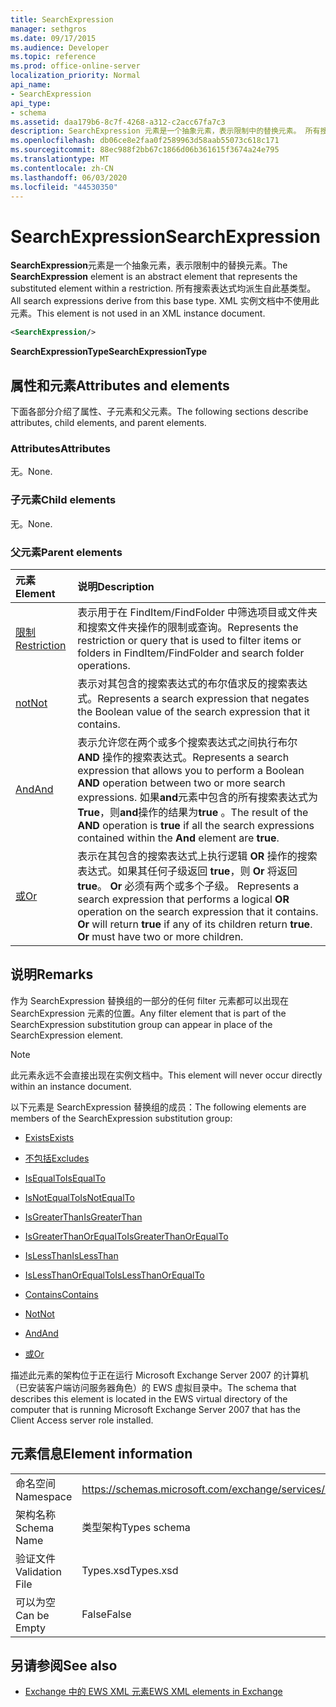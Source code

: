 ```yaml
---
title: SearchExpression
manager: sethgros
ms.date: 09/17/2015
ms.audience: Developer
ms.topic: reference
ms.prod: office-online-server
localization_priority: Normal
api_name:
- SearchExpression
api_type:
- schema
ms.assetid: daa179b6-8c7f-4268-a312-c2acc67fa7c3
description: SearchExpression 元素是一个抽象元素，表示限制中的替换元素。 所有搜索表达式均派生自此基类型。 XML 实例文档中不使用此元素。
ms.openlocfilehash: db06ce8e2faa0f2589963d58aab55073c618c171
ms.sourcegitcommit: 88ec988f2bb67c1866d06b361615f3674a24e795
ms.translationtype: MT
ms.contentlocale: zh-CN
ms.lasthandoff: 06/03/2020
ms.locfileid: "44530350"
---
```

# <a name="searchexpression"></a><span data-ttu-id="e62e9-105">SearchExpression</span><span class="sxs-lookup"><span data-stu-id="e62e9-105">SearchExpression</span></span>

<span data-ttu-id="e62e9-106">**SearchExpression**元素是一个抽象元素，表示限制中的替换元素。</span><span class="sxs-lookup"><span data-stu-id="e62e9-106">The **SearchExpression** element is an abstract element that represents the substituted element within a restriction.</span></span> <span data-ttu-id="e62e9-107">所有搜索表达式均派生自此基类型。</span><span class="sxs-lookup"><span data-stu-id="e62e9-107">All search expressions derive from this base type.</span></span> <span data-ttu-id="e62e9-108">XML 实例文档中不使用此元素。</span><span class="sxs-lookup"><span data-stu-id="e62e9-108">This element is not used in an XML instance document.</span></span> 
  
```xml
<SearchExpression/>
```

 <span data-ttu-id="e62e9-109">**SearchExpressionType**</span><span class="sxs-lookup"><span data-stu-id="e62e9-109">**SearchExpressionType**</span></span>
## <a name="attributes-and-elements"></a><span data-ttu-id="e62e9-110">属性和元素</span><span class="sxs-lookup"><span data-stu-id="e62e9-110">Attributes and elements</span></span>

<span data-ttu-id="e62e9-111">下面各部分介绍了属性、子元素和父元素。</span><span class="sxs-lookup"><span data-stu-id="e62e9-111">The following sections describe attributes, child elements, and parent elements.</span></span>
  
### <a name="attributes"></a><span data-ttu-id="e62e9-112">Attributes</span><span class="sxs-lookup"><span data-stu-id="e62e9-112">Attributes</span></span>

<span data-ttu-id="e62e9-113">无。</span><span class="sxs-lookup"><span data-stu-id="e62e9-113">None.</span></span>
  
### <a name="child-elements"></a><span data-ttu-id="e62e9-114">子元素</span><span class="sxs-lookup"><span data-stu-id="e62e9-114">Child elements</span></span>

<span data-ttu-id="e62e9-115">无。</span><span class="sxs-lookup"><span data-stu-id="e62e9-115">None.</span></span>
  
### <a name="parent-elements"></a><span data-ttu-id="e62e9-116">父元素</span><span class="sxs-lookup"><span data-stu-id="e62e9-116">Parent elements</span></span>

|<span data-ttu-id="e62e9-117">**元素**</span><span class="sxs-lookup"><span data-stu-id="e62e9-117">**Element**</span></span>|<span data-ttu-id="e62e9-118">**说明**</span><span class="sxs-lookup"><span data-stu-id="e62e9-118">**Description**</span></span>|
|:-----|:-----|
|[<span data-ttu-id="e62e9-119">限制</span><span class="sxs-lookup"><span data-stu-id="e62e9-119">Restriction</span></span>](restriction.md) <br/> |<span data-ttu-id="e62e9-120">表示用于在 FindItem/FindFolder 中筛选项目或文件夹和搜索文件夹操作的限制或查询。</span><span class="sxs-lookup"><span data-stu-id="e62e9-120">Represents the restriction or query that is used to filter items or folders in FindItem/FindFolder and search folder operations.</span></span>  <br/> |
|[<span data-ttu-id="e62e9-121">not</span><span class="sxs-lookup"><span data-stu-id="e62e9-121">Not</span></span>](not.md) <br/> |<span data-ttu-id="e62e9-122">表示对其包含的搜索表达式的布尔值求反的搜索表达式。</span><span class="sxs-lookup"><span data-stu-id="e62e9-122">Represents a search expression that negates the Boolean value of the search expression that it contains.</span></span>  <br/> |
|[<span data-ttu-id="e62e9-123">And</span><span class="sxs-lookup"><span data-stu-id="e62e9-123">And</span></span>](and.md) <br/> |<span data-ttu-id="e62e9-124">表示允许您在两个或多个搜索表达式之间执行布尔 **AND** 操作的搜索表达式。</span><span class="sxs-lookup"><span data-stu-id="e62e9-124">Represents a search expression that allows you to perform a Boolean **AND** operation between two or more search expressions.</span></span> <span data-ttu-id="e62e9-125">如果**and**元素中包含的所有搜索表达式为**True**，则**and**操作的结果为**true** 。</span><span class="sxs-lookup"><span data-stu-id="e62e9-125">The result of the **AND** operation is **true** if all the search expressions contained within the **And** element are **true**.</span></span>  <br/> |
|[<span data-ttu-id="e62e9-126">或</span><span class="sxs-lookup"><span data-stu-id="e62e9-126">Or</span></span>](or.md) <br/> |<span data-ttu-id="e62e9-p104">表示在其包含的搜索表达式上执行逻辑 **OR** 操作的搜索表达式。如果其任何子级返回 **true**，则 **Or** 将返回 **true**。 **Or** 必须有两个或多个子级。  </span><span class="sxs-lookup"><span data-stu-id="e62e9-p104">Represents a search expression that performs a logical **OR** operation on the search expression that it contains. **Or** will return **true** if any of its children return **true**. **Or** must have two or more children.  </span></span><br/> |
   
## <a name="remarks"></a><span data-ttu-id="e62e9-130">说明</span><span class="sxs-lookup"><span data-stu-id="e62e9-130">Remarks</span></span>

<span data-ttu-id="e62e9-131">作为 SearchExpression 替换组的一部分的任何 filter 元素都可以出现在 SearchExpression 元素的位置。</span><span class="sxs-lookup"><span data-stu-id="e62e9-131">Any filter element that is part of the SearchExpression substitution group can appear in place of the SearchExpression element.</span></span>
  
> [!NOTE]
> <span data-ttu-id="e62e9-132">此元素永远不会直接出现在实例文档中。</span><span class="sxs-lookup"><span data-stu-id="e62e9-132">This element will never occur directly within an instance document.</span></span> 
  
<span data-ttu-id="e62e9-133">以下元素是 SearchExpression 替换组的成员：</span><span class="sxs-lookup"><span data-stu-id="e62e9-133">The following elements are members of the SearchExpression substitution group:</span></span>
  
- [<span data-ttu-id="e62e9-134">Exists</span><span class="sxs-lookup"><span data-stu-id="e62e9-134">Exists</span></span>](exists.md)
    
- [<span data-ttu-id="e62e9-135">不包括</span><span class="sxs-lookup"><span data-stu-id="e62e9-135">Excludes</span></span>](excludes.md)
    
- [<span data-ttu-id="e62e9-136">IsEqualTo</span><span class="sxs-lookup"><span data-stu-id="e62e9-136">IsEqualTo</span></span>](isequalto.md)
    
- [<span data-ttu-id="e62e9-137">IsNotEqualTo</span><span class="sxs-lookup"><span data-stu-id="e62e9-137">IsNotEqualTo</span></span>](isnotequalto.md)
    
- [<span data-ttu-id="e62e9-138">IsGreaterThan</span><span class="sxs-lookup"><span data-stu-id="e62e9-138">IsGreaterThan</span></span>](isgreaterthan.md)
    
- [<span data-ttu-id="e62e9-139">IsGreaterThanOrEqualTo</span><span class="sxs-lookup"><span data-stu-id="e62e9-139">IsGreaterThanOrEqualTo</span></span>](isgreaterthanorequalto.md)
    
- [<span data-ttu-id="e62e9-140">IsLessThan</span><span class="sxs-lookup"><span data-stu-id="e62e9-140">IsLessThan</span></span>](islessthan.md)
    
- [<span data-ttu-id="e62e9-141">IsLessThanOrEqualTo</span><span class="sxs-lookup"><span data-stu-id="e62e9-141">IsLessThanOrEqualTo</span></span>](islessthanorequalto.md)
    
- [<span data-ttu-id="e62e9-142">Contains</span><span class="sxs-lookup"><span data-stu-id="e62e9-142">Contains</span></span>](contains.md)
    
- [<span data-ttu-id="e62e9-143">Not</span><span class="sxs-lookup"><span data-stu-id="e62e9-143">Not</span></span>](not.md)
    
- [<span data-ttu-id="e62e9-144">And</span><span class="sxs-lookup"><span data-stu-id="e62e9-144">And</span></span>](and.md)
    
- [<span data-ttu-id="e62e9-145">或</span><span class="sxs-lookup"><span data-stu-id="e62e9-145">Or</span></span>](or.md)
    
<span data-ttu-id="e62e9-146">描述此元素的架构位于正在运行 Microsoft Exchange Server 2007 的计算机（已安装客户端访问服务器角色）的 EWS 虚拟目录中。</span><span class="sxs-lookup"><span data-stu-id="e62e9-146">The schema that describes this element is located in the EWS virtual directory of the computer that is running Microsoft Exchange Server 2007 that has the Client Access server role installed.</span></span>
  
## <a name="element-information"></a><span data-ttu-id="e62e9-147">元素信息</span><span class="sxs-lookup"><span data-stu-id="e62e9-147">Element information</span></span>

|||
|:-----|:-----|
|<span data-ttu-id="e62e9-148">命名空间</span><span class="sxs-lookup"><span data-stu-id="e62e9-148">Namespace</span></span>  <br/> |https://schemas.microsoft.com/exchange/services/2006/types  <br/> |
|<span data-ttu-id="e62e9-149">架构名称</span><span class="sxs-lookup"><span data-stu-id="e62e9-149">Schema Name</span></span>  <br/> |<span data-ttu-id="e62e9-150">类型架构</span><span class="sxs-lookup"><span data-stu-id="e62e9-150">Types schema</span></span>  <br/> |
|<span data-ttu-id="e62e9-151">验证文件</span><span class="sxs-lookup"><span data-stu-id="e62e9-151">Validation File</span></span>  <br/> |<span data-ttu-id="e62e9-152">Types.xsd</span><span class="sxs-lookup"><span data-stu-id="e62e9-152">Types.xsd</span></span>  <br/> |
|<span data-ttu-id="e62e9-153">可以为空</span><span class="sxs-lookup"><span data-stu-id="e62e9-153">Can be Empty</span></span>  <br/> |<span data-ttu-id="e62e9-154">False</span><span class="sxs-lookup"><span data-stu-id="e62e9-154">False</span></span>  <br/> |
   
## <a name="see-also"></a><span data-ttu-id="e62e9-155">另请参阅</span><span class="sxs-lookup"><span data-stu-id="e62e9-155">See also</span></span>



- [<span data-ttu-id="e62e9-156">Exchange 中的 EWS XML 元素</span><span class="sxs-lookup"><span data-stu-id="e62e9-156">EWS XML elements in Exchange</span></span>](ews-xml-elements-in-exchange.md)

